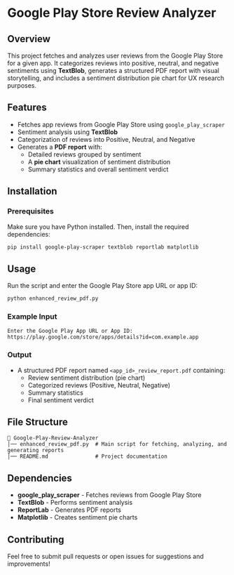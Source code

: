 # Google Play Store Review Analyzer

## Overview
This project fetches and analyzes user reviews from the Google Play Store for a given app. It categorizes reviews into positive, neutral, and negative sentiments using **TextBlob**, generates a structured PDF report with visual storytelling, and includes a sentiment distribution pie chart for UX research purposes.

## Features
- Fetches app reviews from Google Play Store using `google_play_scraper`
- Sentiment analysis using **TextBlob**
- Categorization of reviews into Positive, Neutral, and Negative
- Generates a **PDF report** with:
  - Detailed reviews grouped by sentiment
  - A **pie chart** visualization of sentiment distribution
  - Summary statistics and overall sentiment verdict
  
## Installation
### Prerequisites
Make sure you have Python installed. Then, install the required dependencies:

```bash
pip install google-play-scraper textblob reportlab matplotlib
```

## Usage
Run the script and enter the Google Play Store app URL or app ID:

```bash
python enhanced_review_pdf.py
```

### Example Input
```
Enter the Google Play App URL or App ID: https://play.google.com/store/apps/details?id=com.example.app
```

### Output
- A structured PDF report named `<app_id>_review_report.pdf` containing:
  - Review sentiment distribution (pie chart)
  - Categorized reviews (Positive, Neutral, Negative)
  - Summary statistics
  - Final sentiment verdict

## File Structure
```
📁 Google-Play-Review-Analyzer
│── enhanced_review_pdf.py  # Main script for fetching, analyzing, and generating reports
│── README.md               # Project documentation
```

## Dependencies
- **google_play_scraper** - Fetches reviews from Google Play Store
- **TextBlob** - Performs sentiment analysis
- **ReportLab** - Generates PDF reports
- **Matplotlib** - Creates sentiment pie charts

## Contributing
Feel free to submit pull requests or open issues for suggestions and improvements!

